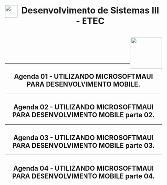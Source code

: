 <div align="center">
<img align="left" height="40" src="https://www.svgrepo.com/show/477093/mobile-phone-signal.svg"/><h1>Desenvolvimento de Sistemas III - ETEC</h1>
<br>
  <img align="right" height="100" src="https://www.svgrepo.com/show/477108/computer.svg" />
<br>
  <br>
  <br>
  <br>
  <hr>
<h2>Agenda 01 - UTILIZANDO MICROSOFTMAUI PARA DESENVOLVIMENTO MOBILE.</h2>

<hr>

<h2>Agenda 02 - UTILIZANDO MICROSOFTMAUI PARA DESENVOLVIMENTO MOBILE parte 02.</h2>

<hr>

<h2>Agenda 03 - UTILIZANDO MICROSOFTMAUI PARA DESENVOLVIMENTO MOBILE parte 03.</h2>


<hr>

<h2>Agenda 04 - UTILIZANDO MICROSOFTMAUI PARA DESENVOLVIMENTO MOBILE parte 04.</h2>




</div>

